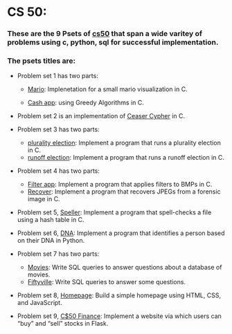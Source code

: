 # CS 50: 

### These are the 9 Psets of [cs50](https://cs50.harvard.edu/x/2021/) that span a wide varitey of problems using c, python, sql for successful implementation.

### The psets titles are:
* Problem set 1 has two parts:
    * [Mario](https://cs50.harvard.edu/x/2021/psets/1/mario/less/): Implenetation for a small mario visualization in C.
    
    * [Cash app](https://cs50.harvard.edu/x/2021/psets/1/cash/): using Greedy Algorithms in C.

* Problem set 2 is an implementation of [Ceaser Cypher](https://cs50.harvard.edu/x/2021/psets/2/caesar/#caesar) in C.

* Problem set 3 has two parts:
    * [plurality election](https://cs50.harvard.edu/x/2021/psets/3/plurality/): Implement a program that runs a plurality election in C.
    * [runoff election](https://cs50.harvard.edu/x/2021/psets/3/runoff/): Implement a program that runs a runoff election in C.

* Problem set 4 has two parts:
    * [Filter app](https://cs50.harvard.edu/x/2021/psets/4/filter/less/): Implement a program that applies filters to BMPs in C.
    * [Recover](https://cs50.harvard.edu/x/2021/psets/4/recover/#recover): Implement a program that recovers JPEGs from a forensic image in C.

* Problem set 5, [Speller](https://cs50.harvard.edu/x/2021/psets/5/speller/): Implement a program that spell-checks a file using a hash table in C.



* Problem set 6, [DNA](https://cs50.harvard.edu/x/2021/psets/6/dna/): Implement a program that identifies a person based on their DNA in Python.

* Problem set 7 has two parts:
    * [Movies](https://cs50.harvard.edu/x/2021/psets/7/movies/): Write SQL queries to answer questions about a database of movies.
    * [Fiftyville](https://cs50.harvard.edu/x/2021/psets/7/fiftyville/): Write SQL queries to answer some questions.



* Problem set 8, [Homepage](https://cs50.harvard.edu/x/2021/psets/8/homepage/): Build a simple homepage using HTML, CSS, and JavaScript.

* Problem set 9, [C$50 Finance](https://cs50.harvard.edu/x/2021/psets/9/finance/): Implement a website via which users can “buy” and “sell” stocks in Flask.